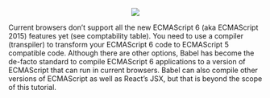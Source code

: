 <p align="center"><img src="https://cdn-images-1.medium.com/max/1600/1*6-bW-_sbW9nhe7Wa8uFPKQ.png"></p>

Current browsers don’t support all the new ECMAScript 6 (aka ECMAScript 2015) features yet (see comptability table). You need to use a compiler (transpiler) to transform your ECMAScript 6 code to ECMAScript 5 compatible code. Although there are other options, Babel has become the de-facto standard to compile ECMAScript 6 applications to a version of ECMAScript that can run in current browsers. Babel can also compile other versions of ECMAScript as well as React’s JSX, but that is beyond the scope of this tutorial.
